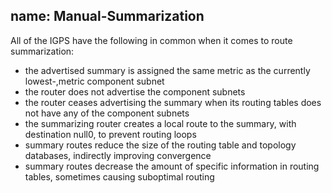 name: Manual-Summarization
---
All of the IGPS have the following in common when it comes to route summarization:
- the advertised summary is assigned the same metric as the currently lowest-,metric component subnet
- the router does not advertise the component subnets
- the router ceases advertising the summary when its routing tables does not have any of the component subnets
- the summarizing router creates a local route to the summary, with destination null0, to prevent routing loops
- summary routes reduce the size of the routing table and topology databases, indirectly improving convergence
- summary routes decrease the amount of specific information in routing tables, sometimes causing suboptimal routing

